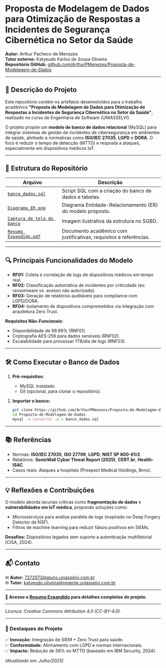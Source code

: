# **Proposta de Modelagem de Dados para Otimização de Respostas a Incidentes de Segurança Cibernética no Setor da Saúde**  

**Autor:** Arthur Pacheco de Menezes  
**Tutor externo:** Katyeudo Karlos de Sousa Oliveira  
**Repositório GitHub:** [github.com/ArthurPMenezes/Proposta-de-Modelagem-de-Dados](https://github.com/ArthurPMenezes/Proposta-de-Modelagem-de-Dados)  

---

## **📌 Descrição do Projeto**  
Este repositório contém os artefatos desenvolvidos para o trabalho acadêmico **"Proposta de Modelagem de Dados para Otimização de Respostas a Incidentes de Segurança Cibernética no Setor da Saúde"**, realizado no curso de Engenharia de Software (UNIASSELVI).  

O projeto propõe um **modelo de banco de dados relacional** (MySQL) para integrar sistemas de gestão de incidentes de cibersegurança em ambientes de saúde, alinhado a normativas como **ISO/IEC 27035**, **LGPD** e **DORA**. O foco é reduzir o tempo de detecção (MTTD) e resposta a ataques, especialmente em dispositivos médicos IoT.  

---

## **📂 Estrutura do Repositório**  
| Arquivo | Descrição |  
|---------|-----------|  
| [`banco_dados.sql`](https://github.com/ArthurPMenezes/Proposta-de-Modelagem-de-Dados/blob/main/banco_dados.sql) | Script SQL com a criação do banco de dados e tabelas. |  
| [`Diagrama_ER.png`](https://github.com/ArthurPMenezes/Proposta-de-Modelagem-de-Dados/blob/main/Diagrama_ER.png) | Diagrama Entidade-Relacionamento (ER) do modelo proposto. |  
| [`Captura de tela do banco`](https://github.com/ArthurPMenezes/Proposta-de-Modelagem-de-Dados/blob/main/Captura%20de%20tela%20de%202025-07-03%2000-22-58.png) | Imagem ilustrativa da estrutura no SGBD. |  
| [`Resumo Expandido.pdf`](https://github.com/ArthurPMenezes/Proposta-de-Modelagem-de-Dados/blob/main/Resumo%20Expandido.pdf) | Documento acadêmico com justificativas, requisitos e referências. |  

---

## **🔍 Principais Funcionalidades do Modelo**  
- **RF01:** Coleta e correlação de logs de dispositivos médicos em tempo real.  
- **RF02:** Classificação automática de incidentes por criticidade (ex: ransomware vs. acesso não autorizado).  
- **RF03:** Geração de relatórios auditáveis para compliance com LGPD/DORA.  
- **RF04:** Isolamento de dispositivos comprometidos via integração com arquitetura Zero Trust.  

**Requisitos Não-Funcionais:**  
- Disponibilidade de 99.99% (RNF01).  
- Criptografia AES-256 para dados sensíveis (RNF02).  
- Escalabilidade para processar 1TB/dia de logs (RNF03).  

---

## **🛠️ Como Executar o Banco de Dados**  
1. **Pré-requisitos:**  
   - MySQL instalado.  
   - Git (opcional, para clonar o repositório).  

2. **Importar o banco:**  
   ```bash
   git clone https://github.com/ArthurPMenezes/Proposta-de-Modelagem-de-Dados.git
   cd Proposta-de-Modelagem-de-Dados
   mysql -u [usuário] -p < banco_dados.sql
   ```

---

## **📚 Referências**  
- Normas: **ISO/IEC 27035**, **ISO 27799**, **LGPD**, **NIST SP 800-61r2**.  
- Relatórios: **SonicWall Cyber Threat Report (2025)**, **CERT.br**, **Health-ISAC**.  
- Casos reais: Ataques a hospitais (Prospect Medical Holdings, Brno).  

---

## **💡 Reflexões e Contribuições**  
O modelo aborda lacunas críticas como **fragmentação de dados** e **vulnerabilidades em IoT médica**, propondo soluções como:  
- Microsserviços para análise paralela de logs (inspirado no Deep Forgery Detector da NSF).  
- Filtros de machine learning para reduzir falsos positivos em SIEMs.  

**Desafios:** Dispositivos legados sem suporte a autenticação multifatorial (CISA, 2024).  

---

## **📬 Contato**  
✉ **Autor:** [7272073@aluno.uniasselvi.com.br](mailto:7272073@aluno.uniasselvi.com.br)  
✉ **Tutor:** [katyeudo.oliveira@regente.uniasselvi.com.br](mailto:katyeudo.oliveira@regente.uniasselvi.com.br)  

--- 

**🔗 Acesse o [Resumo Expandido](Resumo%20Expandido.pdf) para detalhes completos do projeto.**  

---  
*Licença: Creative Commons Attribution 4.0 (CC-BY-4.0).*  

--- 

### **🎯 Destaques do Projeto**  
✅ **Inovação:** Integração de SIEM + Zero Trust para saúde.  
✅ **Conformidade:** Alinhamento com LGPD e normas internacionais.  
✅ **Impacto:** Redução de 58% no MTTD (baseado em IBM Security, 2024).  

*(Atualizado em: Julho/2025)*
